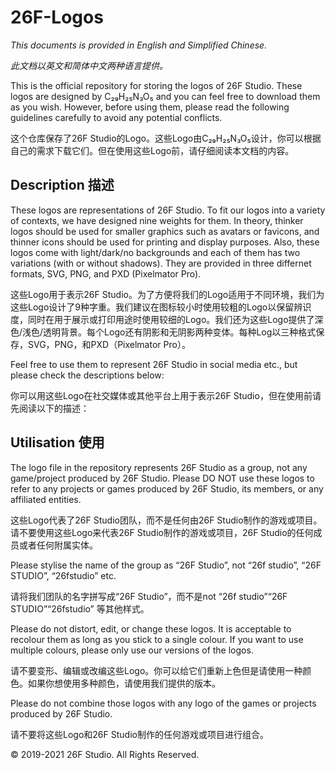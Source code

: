# 26F-Logos

*This documents is provided in English and Simplified Chinese.*

*此文档以英文和简体中文两种语言提供。*



This is the official repository for storing the logos of 26F Studio. These logos are designed by C₂₉H₂₅N₃O₅ and you can feel free to download them as you wish. However, before using them, please read the following guidelines carefully to avoid any potential conflicts. 

这个仓库保存了26F Studio的Logo。这些Logo由C₂₉H₂₅N₃O₅设计，你可以根据自己的需求下载它们。但在使用这些Logo前，请仔细阅读本文档的内容。



## Description 描述

These logos are representations of 26F Studio. To fit our logos into a variety of contexts, we have designed nine weights for them. In theory, thinker logos should be used for smaller graphics such as avatars or favicons, and thinner icons should be used for printing and display purposes. Also, these logos come with light/dark/no backgrounds and each of them has two variations (with or without shadows). They are provided in three differnet formats, SVG, PNG, and PXD (Pixelmator Pro).

这些Logo用于表示26F Studio。为了方便将我们的Logo适用于不同环境，我们为这些Logo设计了9种字重。我们建议在图标较小时使用较粗的Logo以保留辨识度，同时在用于展示或打印用途时使用较细的Logo。我们还为这些Logo提供了深色/浅色/透明背景。每个Logo还有阴影和无阴影两种变体。每种Log以三种格式保存，SVG，PNG，和PXD（Pixelmator Pro）。





Feel free to use them to represent 26F Studio in social media etc., but please check the descriptions below:

你可以用这些Logo在社交媒体或其他平台上用于表示26F Studio，但在使用前请先阅读以下的描述：



## Utilisation 使用

The logo file in the repository represents 26F Studio as a group, not any game/project produced by 26F Studio. Please DO NOT use these logos to refer to any projects or games produced by 26F Studio, its members, or any affiliated entities. 

这些Logo代表了26F Studio团队，而不是任何由26F Studio制作的游戏或项目。请不要使用这些Logo来代表26F Studio制作的游戏或项目，26F Studio的任何成员或者任何附属实体。



Please stylise the name of the group as “26F Studio”, not “26f studio”, “26F STUDIO”, “26fstudio” etc. 

请将我们团队的名字拼写成“26F Studio”，而不是not “26f studio”“26F STUDIO”“26fstudio” 等其他样式。



Please do not distort, edit, or change these logos. It is acceptable to recolour them as long as you stick to a single colour. If you want to use multiple colours, please only use our versions of the logos. 

请不要变形、编辑或改编这些Logo。你可以给它们重新上色但是请使用一种颜色。如果你想使用多种颜色，请使用我们提供的版本。



Please do not combine those logos with any logo of the games or projects produced by 26F Studio.

请不要将这些Logo和26F Studio制作的任何游戏或项目进行组合。





© 2019-2021 26F Studio. All Rights Reserved. 

